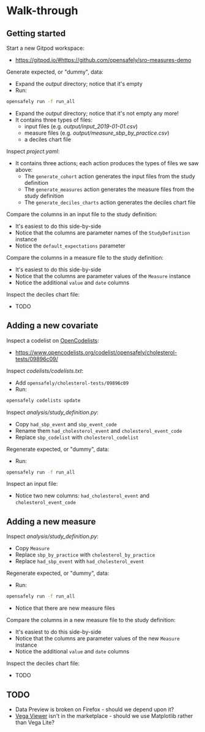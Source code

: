 # Walk-through

## Getting started

Start a new Gitpod workspace:

* <https://gitpod.io/#https://github.com/opensafely/sro-measures-demo>

Generate expected, or "dummy", data:

* Expand the *output* directory; notice that it's empty
* Run:

```sh
opensafely run -f run_all
```

* Expand the *output* directory; notice that it's not empty any more!
* It contains three types of files:
  * input files (e.g. *output/input_2019-01-01.csv*)
  * measure files (e.g. *output/measure_sbp_by_practice.csv*)
  * a deciles chart file

Inspect *project.yaml*:

* It contains three actions; each action produces the types of files we saw above:
  * The `generate_cohort` action generates the input files from the study definition
  * The `generate_measures` action generates the measure files from the study definition
  * The `generate_deciles_charts` action generates the deciles chart file

Compare the columns in an input file to the study definition:

* It's easiest to do this side-by-side
* Notice that the columns are parameter names of the `StudyDefinition` instance
* Notice the `default_expectations` parameter

Compare the columns in a measure file to the study definition:

* It's easiest to do this side-by-side
* Notice that the columns are parameter values of the `Measure` instance
* Notice the additional `value` and `date` columns

Inspect the deciles chart file:

* TODO

## Adding a new covariate

Inspect a codelist on [OpenCodelists][]:

* <https://www.opencodelists.org/codelist/opensafely/cholesterol-tests/09896c09/>

Inspect *codelists/codelists.txt*:

* Add `opensafely/cholesterol-tests/09896c09`
* Run:

```sh
opensafely codelists update
```

Inspect *analysis/study_definition.py*:

* Copy `had_sbp_event` and `sbp_event_code`
* Rename them `had_cholesterol_event` and `cholesterol_event_code`
* Replace `sbp_codelist` with `cholesterol_codelist`

Regenerate expected, or "dummy", data:

* Run:

```sh
opensafely run -f run_all
```

Inspect an input file:

* Notice two new columns: `had_cholesterol_event` and `cholesterol_event_code`

## Adding a new measure

Inspect *analysis/study_definition.py*:

* Copy `Measure`
* Replace `sbp_by_practice` with `cholesterol_by_practice`
* Replace `had_sbp_event` with `had_cholesterol_event`

Regenerate expected, or "dummy", data:

* Run:

```sh
opensafely run -f run_all
```

* Notice that there are new measure files

Compare the columns in a new measure file to the study definition:

* It's easiest to do this side-by-side
* Notice that the columns are parameter values of the new `Measure` instance
* Notice the additional `value` and `date` columns

Inspect the deciles chart file:

* TODO

## TODO

* Data Preview is broken on Firefox - should we depend upon it?
* [Vega Viewer][] isn't in the marketplace - should we use Matplotlib rather than Vega Lite?

[OpenCodelists]: https://www.opencodelists.org/
[Vega Viewer]: https://marketplace.visualstudio.com/items?itemName=RandomFractalsInc.vscode-vega-viewer
